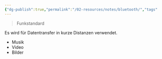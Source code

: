 ```yaml
---
{"dg-publish":true,"permalink":"/02-resources/notes/bluetooth/","tags":[null],"noteIcon":"","updated":"2024-06-09T20:04:58.089+02:00"}
---
```


> Funkstandard

Es wird für Datentransfer in kurze Distanzen verwendet.
- Musik
- Video
- Bilder